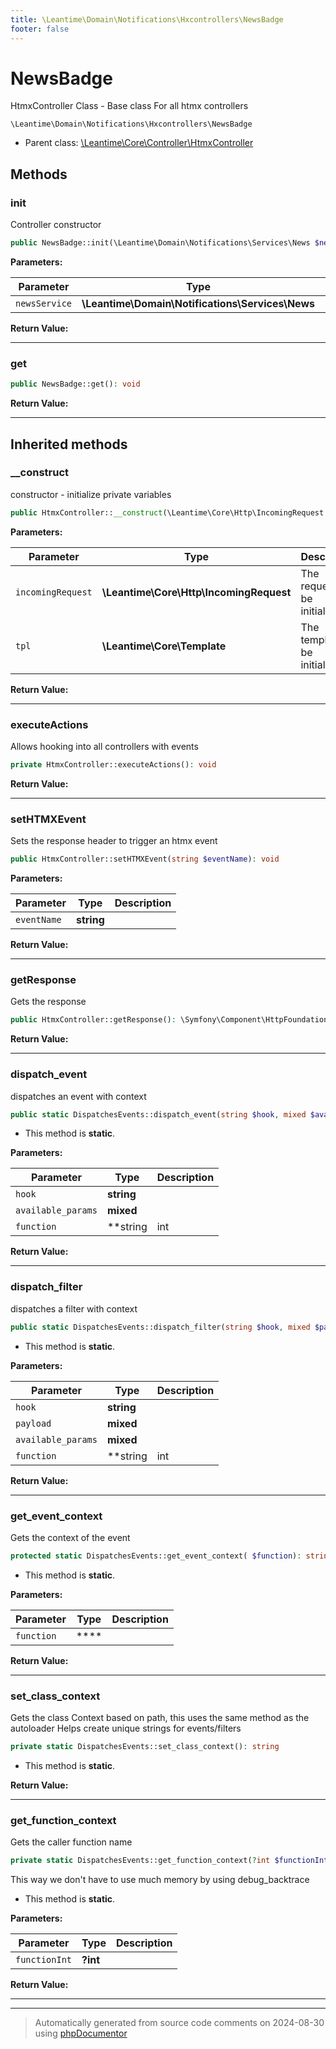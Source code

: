 ```yaml
---
title: \Leantime\Domain\Notifications\Hxcontrollers\NewsBadge
footer: false
---
```


# NewsBadge

HtmxController Class - Base class For all htmx controllers


`\Leantime\Domain\Notifications\Hxcontrollers\NewsBadge`

* Parent class: [\Leantime\Core\Controller\HtmxController](../../../Core/Controller/HtmxController.md)



## Methods

### init

Controller constructor

```php
public NewsBadge::init(\Leantime\Domain\Notifications\Services\News $newsService): void
```








**Parameters:**

| Parameter | Type | Description |
|-----------|------|-------------|
| `newsService` | **\Leantime\Domain\Notifications\Services\News** |  |


**Return Value:**





---
### get



```php
public NewsBadge::get(): void
```









**Return Value:**





---


## Inherited methods

### __construct

constructor - initialize private variables

```php
public HtmxController::__construct(\Leantime\Core\Http\IncomingRequest $incomingRequest, \Leantime\Core\Template $tpl): mixed
```








**Parameters:**

| Parameter | Type | Description |
|-----------|------|-------------|
| `incomingRequest` | **\Leantime\Core\Http\IncomingRequest** | The request to be initialized. |
| `tpl` | **\Leantime\Core\Template** | The template to be initialized. |


**Return Value:**





---
### executeActions

Allows hooking into all controllers with events

```php
private HtmxController::executeActions(): void
```









**Return Value:**





---
### setHTMXEvent

Sets the response header to trigger an htmx event

```php
public HtmxController::setHTMXEvent(string $eventName): void
```








**Parameters:**

| Parameter | Type | Description |
|-----------|------|-------------|
| `eventName` | **string** |  |


**Return Value:**





---
### getResponse

Gets the response

```php
public HtmxController::getResponse(): \Symfony\Component\HttpFoundation\Response
```









**Return Value:**





---
### dispatch_event

dispatches an event with context

```php
public static DispatchesEvents::dispatch_event(string $hook, mixed $available_params = [], string|int|null $function = null): void
```



* This method is **static**.




**Parameters:**

| Parameter | Type | Description |
|-----------|------|-------------|
| `hook` | **string** |  |
| `available_params` | **mixed** |  |
| `function` | **string|int|null** |  |


**Return Value:**





---
### dispatch_filter

dispatches a filter with context

```php
public static DispatchesEvents::dispatch_filter(string $hook, mixed $payload, mixed $available_params = [], string|int|null $function = null): mixed
```



* This method is **static**.




**Parameters:**

| Parameter | Type | Description |
|-----------|------|-------------|
| `hook` | **string** |  |
| `payload` | **mixed** |  |
| `available_params` | **mixed** |  |
| `function` | **string|int|null** |  |


**Return Value:**





---
### get_event_context

Gets the context of the event

```php
protected static DispatchesEvents::get_event_context( $function): string
```



* This method is **static**.




**Parameters:**

| Parameter | Type | Description |
|-----------|------|-------------|
| `function` | **** |  |


**Return Value:**





---
### set_class_context

Gets the class Context based on path, this uses the same method as the autoloader
Helps create unique strings for events/filters

```php
private static DispatchesEvents::set_class_context(): string
```



* This method is **static**.





**Return Value:**





---
### get_function_context

Gets the caller function name

```php
private static DispatchesEvents::get_function_context(?int $functionInt = null): string
```

This way we don't have to use much memory by using debug_backtrace

* This method is **static**.




**Parameters:**

| Parameter | Type | Description |
|-----------|------|-------------|
| `functionInt` | **?int** |  |


**Return Value:**





---


---
> Automatically generated from source code comments on 2024-08-30 using [phpDocumentor](http://www.phpdoc.org/)
